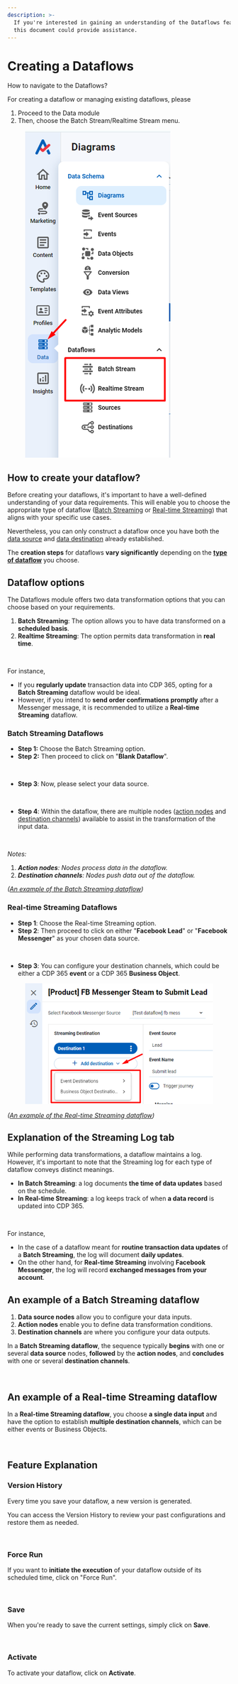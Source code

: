 ```yaml
---
description: >-
  If you're interested in gaining an understanding of the Dataflows feature,
  this document could provide assistance.
---
```


# Creating a Dataflows

How to navigate to the Dataflows?

For creating a dataflow or managing existing dataflows, please&#x20;

1. Proceed to the Data module&#x20;
2. Then, choose the Batch Stream/Realtime Stream menu.

<figure><img src="../../../.gitbook/assets/image (3561).png" alt=""><figcaption></figcaption></figure>

## How to create your dataflow?

Before creating your dataflows, it's important to have a well-defined understanding of your data requirements. This will enable you to choose the appropriate type of dataflow ([Batch Streaming](./#batch-streaming-dataflows) or [Real-time Streaming](./#real-time-streaming-dataflows)) that aligns with your specific use cases.

Nevertheless, you can only construct a dataflow once you have both the [data source](../../data-source/data-source-connectors/) and [data destination](../../data-destinations/) already established.

The **creation steps** for dataflows **vary significantly** depending on the [**type of dataflow**](./#dataflow-options) you choose.

## Dataflow options

The Dataflows module offers two data transformation options that you can choose based on your requirements.

1. **Batch Streaming**: The option allows you to have data transformed on a **scheduled basis**.
2. **Realtime Streaming**: The option permits data transformation in **real time**.

<figure><img src="https://lh7-rt.googleusercontent.com/docsz/AD_4nXccMl1EtszJSPbH7kLs3FNyN2DieBry0o9qG8FIL6KUDlKThhvOyran4-QXpD3QRJlBpIQMYCAGE79tKlF8baWL0OZAjAdJR7YWdKhkI7ohyZKM5bICaMnHJfxP5jivHPqwZitBtfxRC4jlU0dpgq4leC0?key=bWlE_LQFbm2AYaugXff8jA" alt=""><figcaption></figcaption></figure>

For instance,&#x20;

* If you **regularly update** transaction data into CDP 365, opting for a **Batch Streaming** dataflow would be ideal.&#x20;
* However, if you intend to **send order confirmations promptly** after a Messenger message, it is recommended to utilize a **Real-time Streaming** dataflow.

### Batch Streaming Dataflows

* **Step 1:** Choose the Batch Streaming option.&#x20;
* **Step 2:** Then proceed to click on "**Blank Dataflow**".

<figure><img src="https://lh7-rt.googleusercontent.com/docsz/AD_4nXdhnq4vZb9VkEoPUDvxGkEpaJaJVvvUA9DOyw2oiqdgSMBpd2syZB6Ikd54h8SZvpdL3LKf4OLp36uvV6eaSdYcoMFoA-WsSFB3dlyJSBQqL-mr6aDWy2_Qts4u-adRoefemZGXRmnlyIc9sJProZ3EFZs?key=bWlE_LQFbm2AYaugXff8jA" alt=""><figcaption></figcaption></figure>

* **Step 3**: Now, please select your data source.

<figure><img src="https://lh7-rt.googleusercontent.com/docsz/AD_4nXfOY3jKN1G4TwZf-3PnY81dgXn4DktSFD9fI4Oy0CIFDCi9COHZrKrkIiEOtHJqpFEJtLtC6XpVQZuTB3Efz44HQ0p17FQWHSMwkFFBtHXNeGmF2H5OkpHiBcpG4KkM6qvIktBRFkR3moK6IUYtfXfNBpQ?key=bWlE_LQFbm2AYaugXff8jA" alt=""><figcaption></figcaption></figure>

* **Step 4**: Within the dataflow, there are multiple nodes ([action nodes](action-node/) and [destination channels](destination-channel/)) available to assist in the transformation of the input data.

<figure><img src="https://lh7-rt.googleusercontent.com/docsz/AD_4nXf_yz6BzAJ_FmtQmeoLF2fxzUwM8MCmiKgEr970S2essisD9KzysgPlJ4v8AAaN_1t-eA3cdIChB2F8lit2hq5k50ZwttjRSULz77NHcTWmE8lJsvsvr-P58eY3n1O9Z6_b4GXt5lpRMf0sVsZJaBypDteJ?key=bWlE_LQFbm2AYaugXff8jA" alt=""><figcaption></figcaption></figure>

_Notes:_

1. _**Action nodes**: Nodes process data in the dataflow._
2. _**Destination channels**: Nodes push data out of the dataflow._

_(_[_An example of the Batch Streaming dataflow_](./#a-batch-streaming-dataflow)_)_

### Real-time Streaming Dataflows

* **Step 1**: Choose the Real-time Streaming option.&#x20;
* **Step 2**: Then proceed to click on either "**Facebook Lead**" or "**Facebook Messenger**" as your chosen data source.&#x20;

<figure><img src="https://lh7-rt.googleusercontent.com/docsz/AD_4nXc7loBMA-kKvmZ2DgY1MVJPCHIQvGVDeici4THNL7d36bBG18d8bZ9A2Jfe_8CETqxaBcnBvktr3XrmBsmn8quch4vx6qt5nZbcF-_w94BfZE-XlluSaJfltAjcd66DDrGgHx29iDf4NGHzTb5WYCXZNCo?key=bWlE_LQFbm2AYaugXff8jA" alt=""><figcaption></figcaption></figure>

* **Step 3**: You can configure your destination channels, which could be either a CDP 365 **event** or a CDP 365 **Business Object**.

<figure><img src="../../../.gitbook/assets/image (3564).png" alt=""><figcaption></figcaption></figure>

_(_[_An example of the Real-time Streaming dataflow_](./#a-real-time-streaming-dataflow)_)_

## Explanation of the Streaming Log tab

While performing data transformations, a dataflow maintains a log. However, it's important to note that the Streaming log for each type of dataflow conveys distinct meanings.

* **In Batch Streaming**: a log documents **the time of data updates** based on the schedule.
* **In Real-time Streaming**: a log keeps track of when **a data record** is updated into CDP 365.

<figure><img src="https://lh7-rt.googleusercontent.com/docsz/AD_4nXcr5QmO2MScFuYMsa0VvCw4Tq4Arbu3SpPO4k-rkK7BxR-eAwiioQ1yZ5Dr_eSb-xtoO83GxR-4vH0giX_0nBvxpQzx3tNc7JFUe3F6JImJG8insHjJmxotooEV2hDlzlojUoJO9QKS2L_wC9O3HDDn4KQ?key=bWlE_LQFbm2AYaugXff8jA" alt=""><figcaption></figcaption></figure>

For instance,&#x20;

* In the case of a dataflow meant for **routine transaction data updates** of a **Batch Streaming**, the log will document **daily updates**.&#x20;
* On the other hand, for **Real-time Streaming** involving **Facebook Messenger**, the log will record **exchanged messages from your account**.

## An example of a Batch Streaming dataflow

1. **Data source nodes** allow you to configure your data inputs.&#x20;
2. **Action nodes** enable you to define data transformation conditions.&#x20;
3. **Destination channels** are where you configure your data outputs.

In a **Batch Streaming dataflow**, the sequence typically **begins** with one or several **data source** nodes, **followed** by the **action nodes**, and **concludes** with one or several **destination channels**.

<figure><img src="https://lh7-rt.googleusercontent.com/docsz/AD_4nXfJxIm4XKk-RCeQA95qAilalyQnaHu82KZUFk8zQxX-K-pItf6zIGATjzCWt_rkXzJm7eWc9blyrxzk4Cr8CJfM36uMxdPYiR-xfnCGJKn7ZFfeWjzh3fGJSUnUGUc6qiUWyqE91nbgIq7mIiXdwnEu1mFG?key=bWlE_LQFbm2AYaugXff8jA" alt=""><figcaption></figcaption></figure>

## An example of a Real-time Streaming dataflow

In a **Real-time Streaming dataflow**, you choose **a single data input** and have the option to establish **multiple destination channels**, which can be either events or Business Objects.

<figure><img src="https://lh7-rt.googleusercontent.com/docsz/AD_4nXd4VKkjhwGPYignli3jVxFt8G-7ZX4Yc5SRN5L5miYtmIrnoUwJ50fmNE63j-js2CUT9cI4EyO5qEuytjxuuke6tONXfvcmTIJjiFHbuESMGBvmbNtGmC-mR72whvJKXNb-0WSFkL3fSmHzP10rdbXZE1Q?key=bWlE_LQFbm2AYaugXff8jA" alt=""><figcaption></figcaption></figure>

## Feature Explanation

### Version History

Every time you save your dataflow, a new version is generated.&#x20;

You can access the Version History to review your past configurations and restore them as needed.

<figure><img src="https://lh7-rt.googleusercontent.com/docsz/AD_4nXc8II-Qiz5GwBJN9Gi-Hj760BStDRnV6xXovcjd-J8nFaFAsI90T3kMKnMD9nxIGMG2b-ylQIy1Rkr3uCThjG9q-J2JgIjTllNtPTrUDPS8TF2Jca-AjkEpca9rarHCn-YZ2Cw1wdXFxD66jyh_jq83TG8?key=bWlE_LQFbm2AYaugXff8jA" alt=""><figcaption></figcaption></figure>

### Force Run

If you want to **initiate the execution** of your dataflow outside of its scheduled time, click on "Force Run".

<figure><img src="https://lh7-rt.googleusercontent.com/docsz/AD_4nXfPsT5Wqjkwh1IYPvP1izr8wlf5o40TV1mM2aqbVEAD3e811K9KmrLoL6JB-36WBipz1W_NNk6jKv1uUkeWYPypcKycIn-6qYYUa1VKMAkKtbttxt0qmadEyOHW5LtJJBtSbXa3Pdtl8ti_mn7xzQr3Zxcs?key=bWlE_LQFbm2AYaugXff8jA" alt=""><figcaption></figcaption></figure>

### Save

When you're ready to save the current settings, simply click on **Save**.

<figure><img src="https://lh7-rt.googleusercontent.com/docsz/AD_4nXd9Zw6WQdrXft8aUs-J1ze6iy3ajD4YaJgPDOKXMZnuhq-F-8iibtj_5722SKy8g3VsOxqUiAEOKxvcERn6HiOlEXxMPYmDs6UPC7pM48x-LUvPiBDtf0C33xYD4w74v5tMhPBXfaFOkP2Al59Pe9JSpR0i?key=bWlE_LQFbm2AYaugXff8jA" alt=""><figcaption></figcaption></figure>

### Activate&#x20;

To activate your dataflow, click on **Activate**.

<figure><img src="https://lh7-rt.googleusercontent.com/docsz/AD_4nXeAgXh2baVTN5Yu5NHXuy1ShtZafy7_PdIOA-blCJfJuIgZtVPT3HKqc9SBFoZmeoWcxLFJM2lUHVRMzMPSvFAZ9d_c9s0SQ_FF35q3zFEjPW3UcuKTCE9NJskjPt4NfixnF_crs8SGRLUnxwxxzhIYSEdT?key=bWlE_LQFbm2AYaugXff8jA" alt=""><figcaption></figcaption></figure>
